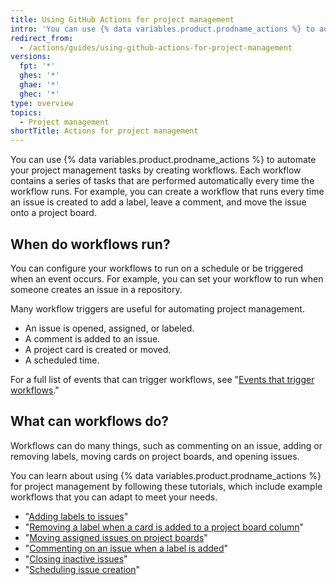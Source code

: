```yaml
---
title: Using GitHub Actions for project management
intro: 'You can use {% data variables.product.prodname_actions %} to automate many of your project management tasks.'
redirect_from:
  - /actions/guides/using-github-actions-for-project-management
versions:
  fpt: '*'
  ghes: '*'
  ghae: '*'
  ghec: '*'
type: overview
topics:
  - Project management
shortTitle: Actions for project management
---
```



You can use {% data variables.product.prodname_actions %} to automate your project management tasks by creating workflows. Each workflow contains a series of tasks that are performed automatically every time the workflow runs. For example, you can create a workflow that runs every time an issue is created to add a label, leave a comment, and move the issue onto a project board.

## When do workflows run?

You can configure your workflows to run on a schedule or be triggered when an event occurs. For example, you can set your workflow to run when someone creates an issue in a repository.

Many workflow triggers are useful for automating project management.

- An issue is opened, assigned, or labeled.
- A comment is added to an issue.
- A project card is created or moved.
- A scheduled time.

For a full list of events that can trigger workflows, see "[Events that trigger workflows](/actions/reference/events-that-trigger-workflows)."

## What can workflows do?

Workflows can do many things, such as commenting on an issue, adding or removing labels, moving cards on project boards, and opening issues.

You can learn about using {% data variables.product.prodname_actions %} for project management by following these tutorials, which include example workflows that you can adapt to meet your needs.

- "[Adding labels to issues](/actions/guides/adding-labels-to-issues)"
- "[Removing a label when a card is added to a project board column](/actions/guides/removing-a-label-when-a-card-is-added-to-a-project-board-column)"
- "[Moving assigned issues on project boards](/actions/guides/moving-assigned-issues-on-project-boards)"
- "[Commenting on an issue when a label is added](/actions/guides/commenting-on-an-issue-when-a-label-is-added)"
- "[Closing inactive issues](/actions/guides/closing-inactive-issues)"
- "[Scheduling issue creation](/actions/guides/scheduling-issue-creation)"
